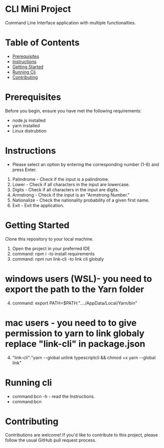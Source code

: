 # CLI Mini Project
Command Line Interface application with multiple functionalties.

# Table of Contents
* [Prerequisites](#prerequisites)
* [Instructions](#Instructions)
* [Getting Started](#getting-started)
* [Running Cli](#running-cli)
* [Contributing](#contributing)

# Prerequisites
Before you begin, ensure you have met the following requirements:

* node.js installed
* yarn installed
* Linux distrubtion


# Instructions
* Please select an option by entering the corresponding number (1-6) and press Enter.
1. Palindrome - Check if the input is a palindrome.
2. Lower - Check if all characters in the input are lowercase.
3. Digits - Check if all characters in the input are digits.
4. Armstrong - Check if the input is an "Armstrong Number."
5. Nationalize - Check the nationality probability of a given first name.
6. Exit - Exit the application.

# Getting Started
Clone this repository to your local machine.

1) Open the project in your preferred IDE
2) command: npm i  -to install requirements
3) command: npm run link-cli -to link cli globaly
# windows users (WSL)-  you need to export the path to the Yarn folder
4) command: export PATH=$PATH:"..../AppData/Local/Yarn/bin"
# mac users -  you need to to give permission to yarn to link globaly replace "link-cli" in package.json
4) "link-cli":"yarn --global unlink typescriptcli && chmod +x yarn --global link"

# Running cli
* command:bcn -h - read the Instructions.
* command:bcn

# Contributing
Contributions are welcome! If you'd like to contribute to this project, please follow the usual GitHub pull request process.
